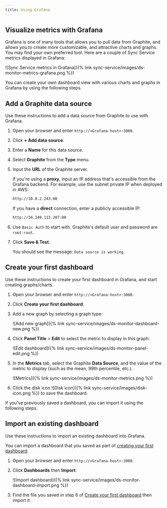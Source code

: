 ```yaml
---
title: Using Grafana
---
```


## Visualize metrics with Grafana

Grafana is one of many tools that allows you to pull data from Graphite, and allows you to create more customizable, and attractive charts and graphs. You may find your own preferred tool. Here are a couple of Sync Service metrics displayed in Grafana:

![Sync Service metrics in Grafana]({% link sync-service/images/ds-monitor-metrics-grafana.png %})

You can create your own dashboard view with various charts and graphs in Grafana by using the following steps.

## Add a Graphite data source

Use these instructions to add a data source from Graphite to use with Grafana.

1. Open your browser and enter `http://<Grafana-host>:3000`.

2. Click **+ Add data source**.

3. Enter a **Name** for this data source.

4. Select **Graphite** from the **Type** menu.

5. Input the **URL** of the Graphite server.

    If you're using a **proxy**, input an IP address that's accessible from the Grafana backend. For example, use the subnet private IP when deployed in AWS:

    ```bash
    http://10.0.2.243:80
    ```

    If you have a **direct** connection, enter a publicly accessible IP:

    ```bash
    http://34.240.113.207:80
    ```

6. Use `Basic Auth` to start with. Graphite's default user and password are `root:root`.

7. Click **Save & Test**.

    You should see the message: `Data source is working`.

## Create your first dashboard

Use these instructions to create your first dashboard in Grafana, and start creating graphs/charts.

1. Open your browser and enter `http://<Grafana-host>:3000`.

2. Click **Create your first dashboard**.

3. Add a new graph by selecting a graph type:

    ![Add new graph]({% link sync-service/images/ds-monitor-dashboard-new.png %})

4. Click **Panel Title** > **Edit** to select the metric to display in this graph:

    ![Edit dashboard]({% link sync-service/images/ds-monitor-panel-edit.png %})

5. In the **Metrics** tab, select the Graphite **Data Source**, and the value of the metric to display (such as the mean, 99th percentile, etc.).

    ![Metrics]({% link sync-service/images/ds-monitor-metrics.png %})

6. Click the disk icon ![Disk icon]({% link sync-service/images/disk-icon.png %}) to save the dashboard.

If you've previously saved a dashboard, you can import it using the following steps.

## Import an existing dashboard

Use these instructions to import an existing dashboard into Grafana.

You can import a dashboard that you saved as part of [creating your first dashboard](#create-your-first-dashboard).

1. Open your browser and enter `http://<Grafana-host>:3000`.

2. Click **Dashboards** then **Import**:

    ![Import dashboard]({% link sync-service/images/ds-monitor-dashboard-import.png %})

3. Find the file you saved in step 6 of [Create your first dashboard](#create-your-first-dashboard) then import it.
